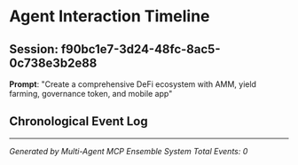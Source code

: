 # Agent Interaction Timeline

## Session: f90bc1e7-3d24-48fc-8ac5-0c738e3b2e88
**Prompt**: "Create a comprehensive DeFi ecosystem with AMM, yield farming, governance token, and mobile app"

## Chronological Event Log



---
*Generated by Multi-Agent MCP Ensemble System*
*Total Events: 0*

